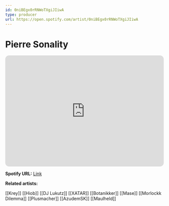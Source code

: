 ```yaml
---
id: 0niBEgx0rRNWoTXgiJIiwA
type: producer
url: https://open.spotify.com/artist/0niBEgx0rRNWoTXgiJIiwA
---
```

# Pierre Sonality

<iframe style="border-radius:12px" src="https://open.spotify.com/embed/artist/0niBEgx0rRNWoTXgiJIiwA" width="100%" height="352" frameBorder="0" allowfullscreen="" allow="autoplay; clipboard-write; encrypted-media; fullscreen; picture-in-picture" loading="lazy"></iframe>

**Spotify URL:** [Link](https://open.spotify.com/artist/0niBEgx0rRNWoTXgiJIiwA)

**Related artists:**

[[Krey]]
[[Hiob]]
[[DJ Lukutz]]
[[XATAR]]
[[Botanikker]]
[[Mase]]
[[Morlockk Dilemma]]
[[Plusmacher]]
[[AzudemSK]]
[[Maulheld]]
